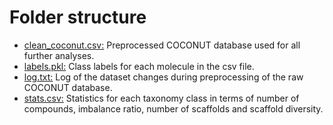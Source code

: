 # Folder structure

- [clean_coconut.csv:](clean_coconut.csv) Preprocessed COCONUT database used for all further analyses.  
- [labels.pkl:](labels.pkl) Class labels for each molecule in the csv file.  
- [log.txt:](log.txt) Log of the dataset changes during preprocessing of the raw COCONUT database.  
- [stats.csv:](stats.csv) Statistics for each taxonomy class in terms of number of compounds, imbalance ratio, number of scaffolds and scaffold diversity.  


